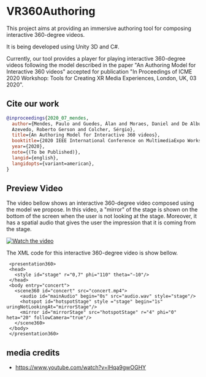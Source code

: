 # VR360Authoring

This project aims at providing an immersive authoring tool for composing interactive 360-degree videos.

It is being developed using Unity 3D and C#. 

Currently, our tool provides a player for playing interactive 360-degree videos following the model described in the paper "An Authoring Model for Interactive 360 videos" accepted for publication "In Proceedings of ICME 2020 Workshop: Tools for Creating XR Media Experiences, London, UK, 03 2020".

## Cite our work

```bibtex
@inproceedings{2020_07_mendes,
  author={Mendes, Paulo and Guedes, Álan and Moraes, Daniel and De Albuquerque
  Azevedo, Roberto Gerson and Colcher, Sérgio},
  title={An Authoring Model for Interactive 360 videos},
  booktitle={2020 IEEE International Conference on MultimediaExpo Workshops (ICMEW)}, 
  year={2020},
  note={(To be Published)},
  langid={english},
  langidopts={variant=american},
}
```

## Preview Video

The video bellow shows an interactive 360-degree video composed using the model we propose. In this video, a "mirror" of the stage is shown on the bottom of the screen when the user is not looking at the stage. Moreover, it has a spatial audio that gives the user the impression that it is coming from the stage.

[![Watch the video](https://img.youtube.com/vi/BPVGBCFifP0/hqdefault.jpg)](https://www.youtube.com/watch?v=BPVGBCFifP0)

The XML code for this interactive 360-degree video is show bellow.
```
 <presentation360>
 <head>
   <style id="stage" r="0,7" phi="110" theta="−10"/>
 </head>
 <body entry="concert">
   <scene360 id="concert" src="concert.mp4">
     <audio id="mainAudio" begin="0s" src="audio.wav" style="stage"/>
     <hotspot id="hotspotStage" style ="stage" begin="1s" uringNotLookingAt="mirrorStage"/>
     <mirror id="mirrorStage" src="hotspotStage" r="4" phi="0" heta="20" followCamera="true"/>
   </scene360>
 </body>
 </presentation360>
```


## media credits

- <https://www.youtube.com/watch?v=lHqa9gwOGHY>
